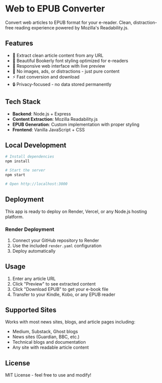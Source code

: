 # Web to EPUB Converter

Convert web articles to EPUB format for your e-reader. Clean, distraction-free reading experience powered by Mozilla's Readability.js.

## Features

- 📖 Extract clean article content from any URL
- 🎨 Beautiful Bookerly font styling optimized for e-readers
- 📱 Responsive web interface with live preview
- 🚫 No images, ads, or distractions - just pure content
- ⚡ Fast conversion and download
- 🔒 Privacy-focused - no data stored permanently

## Tech Stack

- **Backend**: Node.js + Express
- **Content Extraction**: Mozilla Readability.js
- **EPUB Generation**: Custom implementation with proper styling
- **Frontend**: Vanilla JavaScript + CSS

## Local Development

```bash
# Install dependencies
npm install

# Start the server
npm start

# Open http://localhost:3000
```

## Deployment

This app is ready to deploy on Render, Vercel, or any Node.js hosting platform.

### Render Deployment

1. Connect your GitHub repository to Render
2. Use the included `render.yaml` configuration
3. Deploy automatically

## Usage

1. Enter any article URL
2. Click "Preview" to see extracted content
3. Click "Download EPUB" to get your e-book file
4. Transfer to your Kindle, Kobo, or any EPUB reader

## Supported Sites

Works with most news sites, blogs, and article pages including:
- Medium, Substack, Ghost blogs
- News sites (Guardian, BBC, etc.)
- Technical blogs and documentation
- Any site with readable article content

## License

MIT License - feel free to use and modify!